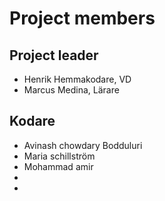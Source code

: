 # Project members

## Project leader

- Henrik Hemmakodare, VD
- Marcus Medina, Lärare

## Kodare

- Avinash chowdary Bodduluri
- Maria schillström
- Mohammad amir
- 
- 
